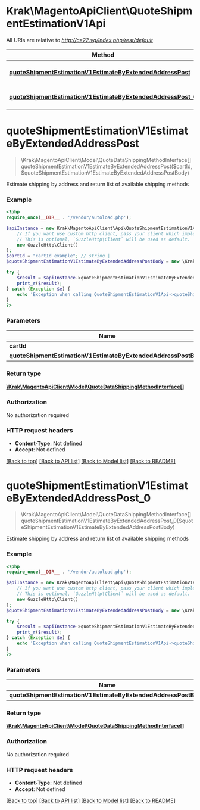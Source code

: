 # Krak\MagentoApiClient\QuoteShipmentEstimationV1Api

All URIs are relative to *http://ce22.vg/index.php/rest/default*

Method | HTTP request | Description
------------- | ------------- | -------------
[**quoteShipmentEstimationV1EstimateByExtendedAddressPost**](QuoteShipmentEstimationV1Api.md#quoteShipmentEstimationV1EstimateByExtendedAddressPost) | **POST** /V1/carts/{cartId}/estimate-shipping-methods | 
[**quoteShipmentEstimationV1EstimateByExtendedAddressPost_0**](QuoteShipmentEstimationV1Api.md#quoteShipmentEstimationV1EstimateByExtendedAddressPost_0) | **POST** /V1/carts/mine/estimate-shipping-methods | 


# **quoteShipmentEstimationV1EstimateByExtendedAddressPost**
> \Krak\MagentoApiClient\Model\QuoteDataShippingMethodInterface[] quoteShipmentEstimationV1EstimateByExtendedAddressPost($cartId, $quoteShipmentEstimationV1EstimateByExtendedAddressPostBody)



Estimate shipping by address and return list of available shipping methods

### Example
```php
<?php
require_once(__DIR__ . '/vendor/autoload.php');

$apiInstance = new Krak\MagentoApiClient\Api\QuoteShipmentEstimationV1Api(
    // If you want use custom http client, pass your client which implements `GuzzleHttp\ClientInterface`.
    // This is optional, `GuzzleHttp\Client` will be used as default.
    new GuzzleHttp\Client()
);
$cartId = "cartId_example"; // string | 
$quoteShipmentEstimationV1EstimateByExtendedAddressPostBody = new \Krak\MagentoApiClient\Model\QuoteShipmentEstimationV1EstimateByExtendedAddressPostBody(); // \Krak\MagentoApiClient\Model\QuoteShipmentEstimationV1EstimateByExtendedAddressPostBody | 

try {
    $result = $apiInstance->quoteShipmentEstimationV1EstimateByExtendedAddressPost($cartId, $quoteShipmentEstimationV1EstimateByExtendedAddressPostBody);
    print_r($result);
} catch (Exception $e) {
    echo 'Exception when calling QuoteShipmentEstimationV1Api->quoteShipmentEstimationV1EstimateByExtendedAddressPost: ', $e->getMessage(), PHP_EOL;
}
?>
```

### Parameters

Name | Type | Description  | Notes
------------- | ------------- | ------------- | -------------
 **cartId** | **string**|  |
 **quoteShipmentEstimationV1EstimateByExtendedAddressPostBody** | [**\Krak\MagentoApiClient\Model\QuoteShipmentEstimationV1EstimateByExtendedAddressPostBody**](../Model/QuoteShipmentEstimationV1EstimateByExtendedAddressPostBody.md)|  | [optional]

### Return type

[**\Krak\MagentoApiClient\Model\QuoteDataShippingMethodInterface[]**](../Model/QuoteDataShippingMethodInterface.md)

### Authorization

No authorization required

### HTTP request headers

 - **Content-Type**: Not defined
 - **Accept**: Not defined

[[Back to top]](#) [[Back to API list]](../../README.md#documentation-for-api-endpoints) [[Back to Model list]](../../README.md#documentation-for-models) [[Back to README]](../../README.md)

# **quoteShipmentEstimationV1EstimateByExtendedAddressPost_0**
> \Krak\MagentoApiClient\Model\QuoteDataShippingMethodInterface[] quoteShipmentEstimationV1EstimateByExtendedAddressPost_0($quoteShipmentEstimationV1EstimateByExtendedAddressPostBody)



Estimate shipping by address and return list of available shipping methods

### Example
```php
<?php
require_once(__DIR__ . '/vendor/autoload.php');

$apiInstance = new Krak\MagentoApiClient\Api\QuoteShipmentEstimationV1Api(
    // If you want use custom http client, pass your client which implements `GuzzleHttp\ClientInterface`.
    // This is optional, `GuzzleHttp\Client` will be used as default.
    new GuzzleHttp\Client()
);
$quoteShipmentEstimationV1EstimateByExtendedAddressPostBody = new \Krak\MagentoApiClient\Model\QuoteShipmentEstimationV1EstimateByExtendedAddressPostBody1(); // \Krak\MagentoApiClient\Model\QuoteShipmentEstimationV1EstimateByExtendedAddressPostBody1 | 

try {
    $result = $apiInstance->quoteShipmentEstimationV1EstimateByExtendedAddressPost_0($quoteShipmentEstimationV1EstimateByExtendedAddressPostBody);
    print_r($result);
} catch (Exception $e) {
    echo 'Exception when calling QuoteShipmentEstimationV1Api->quoteShipmentEstimationV1EstimateByExtendedAddressPost_0: ', $e->getMessage(), PHP_EOL;
}
?>
```

### Parameters

Name | Type | Description  | Notes
------------- | ------------- | ------------- | -------------
 **quoteShipmentEstimationV1EstimateByExtendedAddressPostBody** | [**\Krak\MagentoApiClient\Model\QuoteShipmentEstimationV1EstimateByExtendedAddressPostBody1**](../Model/QuoteShipmentEstimationV1EstimateByExtendedAddressPostBody1.md)|  | [optional]

### Return type

[**\Krak\MagentoApiClient\Model\QuoteDataShippingMethodInterface[]**](../Model/QuoteDataShippingMethodInterface.md)

### Authorization

No authorization required

### HTTP request headers

 - **Content-Type**: Not defined
 - **Accept**: Not defined

[[Back to top]](#) [[Back to API list]](../../README.md#documentation-for-api-endpoints) [[Back to Model list]](../../README.md#documentation-for-models) [[Back to README]](../../README.md)

